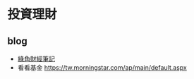 # 投資理財

## blog

- [綠角財經筆記](http://greenhornfinancefootnote.blogspot.com/)
- 看看基金 https://tw.morningstar.com/ap/main/default.aspx
